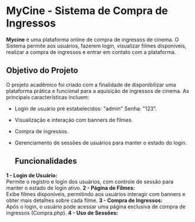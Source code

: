 # MyCine - Sistema de Compra de Ingressos
**Mycine** é uma plataforma online de compra de ingressos de cinema. O Sistema permite aos usuários, fazerem login, visualizar filmes disponíveis, realizar a compra de ingressos e entrar em contato com a plataforma.

## Objetivo do Projeto

O projeto acadêmico foi criado com a finalidade de disponibilizar uma plataforma prática e funcional para a aquisição de ingressos de cinema. As principais características incluem:
* Login de usuário pré estabelecidos: "admin" Senha: "123".
* Visualização e interação com banners de filmes.
* Compra de ingressos.
* Gerenciamento de sessões de usuários para manter o estado do login.

  ## Funcionalidades
**1 - Login de Usuário:**  
  Permite o registro e login dos usuários, com controle de sessão para manter o estado de login ativo.
**2 - Página de Filmes:**  
  Exibe filmes disponíveis, permitindo aos usuários interagir com banners e obter mais detalhes sobre cada filme.
**3 - Compra de Ingressos:**  
  Após o login, o usuário pode acessar uma página exclusiva de compra de ingressos (Compra.php).
**4 - Uso de Sessões:**  



